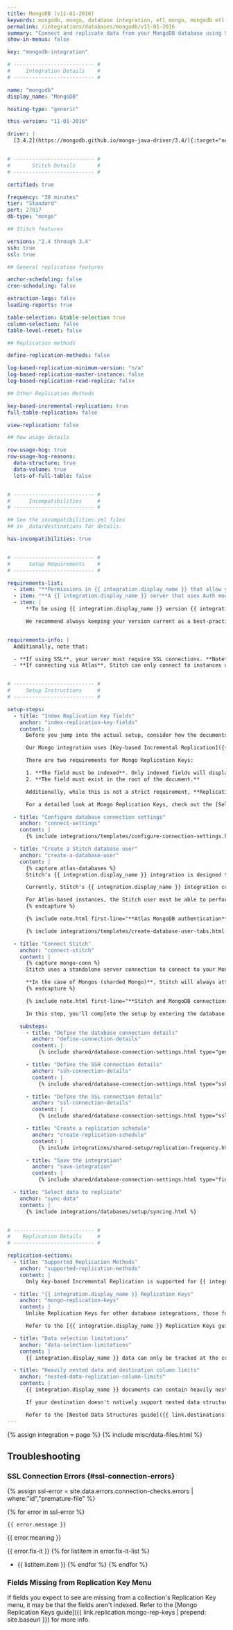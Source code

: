 ```yaml
---
title: MongoDB (v11-01-2016)
keywords: mongodb, mongo, database integration, etl mongo, mongodb etl
permalink: /integrations/databases/mongodb/v11-01-2016
summary: "Connect and replicate data from your MongoDB database using Stitch's Mongo integration."
show-in-menus: false

key: "mongodb-integration"

# -------------------------- #
#     Integration Details    #
# -------------------------- #

name: "mongodb"
display_name: "MongoDB"

hosting-type: "generic"

this-version: "11-01-2016"

driver: |
  [3.4.2](https://mongodb.github.io/mongo-java-driver/3.4/){:target="new"}


# -------------------------- #
#       Stitch Details       #
# -------------------------- #

certified: true

frequency: "30 minutes"
tier: "Standard"
port: 27017
db-type: "mongo"

## Stitch features

versions: "2.4 through 3.4"
ssh: true
ssl: true

## General replication features

anchor-scheduling: false
cron-scheduling: false

extraction-logs: false
loading-reports: true

table-selection: &table-selection true
column-selection: false
table-level-reset: false

## Replication methods

define-replication-methods: false

log-based-replication-minimum-version: "n/a"
log-based-replication-master-instance: false
log-based-replication-read-replica: false

## Other Replication Methods

key-based-incremental-replication: true
full-table-replication: false

view-replication: false

## Row usage details

row-usage-hog: true
row-usage-hog-reasons:
  data-structure: true
  data-volume: true
  lots-of-full-table: false


# -------------------------- #
#      Incompatibilities     #
# -------------------------- #

## See the incompatibilities.yml files
## in _data/destinations for details.

has-incompatibilities: true


# -------------------------- #
#      Setup Requirements    #
# -------------------------- #

requirements-list:
  - item: "**Permissions in {{ integration.display_name }} that allow you to create/manage users.** This is required to create the Stitch database user."
  - item: "**A {{ integration.display_name }} server that uses Auth mode.** Auth mode requires every user who connects to Mongo to have a username and password. These credentials must be validated before the user will be granted access to the database."
  - item: |
      **To be using {{ integration.display_name }} version {{ integration.versions }}.** While older versions may be connected to Stitch, we may not be able to provide support for issues that arise due to unsupported versions.

      We recommend always keeping your version current as a best-practice. If you encounter connection issues or other unexpected behavior, verify that your {{ integration.display_name }} version is one supported by Stitch.


requirements-info: |
  Additionally, note that:

  - **If using SSL**, your server must require SSL connections. **Note**: SSL is **not** required to connect a {{ integration.display_name }} database to Stitch.
  - **If connecting via Atlas**, Stitch can only connect to instances using a **paid Atlas plan** with a **dedicated cluster**. The Free Atlas plan and shared clusters utilize a setup that Stitch doesn't currently support.


# -------------------------- #
#     Setup Instructions     #
# -------------------------- #

setup-steps:
  - title: "Index Replication Key fields"
    anchor: "index-replication-key-fields"
    content: |
      Before you jump into the actual setup, consider how the documents in your Mongo database are updated.

      Our Mongo integration uses [Key-based Incremental Replication]({{ link.replication.key-based-incremental | prepend: site.baseurl }}) to replicate Mongo data, which means that only new and updated data will be replicated to your destination when a replication job runs. Stitch uses a field you designate - called a [Replication Key]({{ link.replication.mongo-rep-keys | prepend: site.baseurl }}) - to identify new and updated data.

      There are two requirements for Mongo Replication Keys:

      1. **The field must be indexed**. Only indexed fields will display in the Replication Key drop-down.
      2. **The field must exist in the root of the document.** 

      Additionally, while this is not a strict requirement, **Replication Key fields should only contain a single, auto-incrementing data type**. If a field contains multiple data types or a data type that doesn't auto-increment, Stitch may have issues with detecting new/updated data.

      For a detailed look at Mongo Replication Keys, check out the [Selecting & Changing Mongo Replication Keys guide]({{ link.replication.mongo-rep-keys | prepend: site.baseurl }}) before continuing.

  - title: "Configure database connection settings"
    anchor: "connect-settings"
    content: |
      {% include integrations/templates/configure-connection-settings.html %}

  - title: "Create a Stitch database user"
    anchor: "create-a-database-user"
    content: |
      {% capture atlas-databases %}
      Stitch's {{ integration.display_name }} integration is designed to use a user authentication method that requires Mongo database users to be validated against their authentication database. [Read more about Mongo authentication here](https://docs.mongodb.com/manual/core/security-users/#authenticate-a-user).

      Currently, Stitch's {{ integration.display_name }} integration currently assumes the database entered in the Integration Settings page is the authentication database. Due to {{ integration.display_name }}'s authentication process and Stitch's current functionality, the database entered into Stitch in the next step must be the user's authentication database.

      For Atlas-based instances, the Stitch user must be able to perform the actions in the **Privileges list** tab on the `admin` database and the other databases you want to replicate, if any. This is due to the design of Stitch's integration and Mongo's authentication requirements.
      {% endcapture %}

      {% include note.html first-line="**Atlas MongoDB authentication**" content=atlas-databases %}

      {% include integrations/templates/create-database-user-tabs.html %}

  - title: "Connect Stitch"
    anchor: "connect-stitch"
    content: |
      {% capture mongo-conn %}
      Stitch uses a standalone server connection to connect to your MongoDB instance. What this means is that if you want Stitch to run on secondary instances, you have to give Stitch a host IP for one of your secondary instances.

      **In the case of Mongos (sharded Mongo)**, Stitch will always attempt to run data sync queries on your secondaries by default and you can provide the host IP for the master node.
      {% endcapture %}

      {% include note.html first-line="**Stitch and MongoDB connections**" content=mongo-conn %}

      In this step, you'll complete the setup by entering the database's connection details and defining replication settings in Stitch.

    substeps:
      - title: "Define the database connection details"
        anchor: "define-connection-details"
        content: |
          {% include shared/database-connection-settings.html type="general" %}

      - title: "Define the SSH connection details"
        anchor: "ssh-connection-details"
        content: |
          {% include shared/database-connection-settings.html type="ssh" %}

      - title: "Define the SSL connection details"
        anchor: "ssl-connection-details"
        content: |
          {% include shared/database-connection-settings.html type="ssl" %}

      - title: "Create a replication schedule"
        anchor: "create-replication-schedule"
        content: |
          {% include integrations/shared-setup/replication-frequency.html %}

      - title: "Save the integration"
        anchor: "save-integration"
        content: |
          {% include shared/database-connection-settings.html type="finish-up" %}

  - title: "Select data to replicate"
    anchor: "sync-data"
    content: |
      {% include integrations/databases/setup/syncing.html %}


# -------------------------- #
#    Replication Details     #
# -------------------------- #

replication-sections:
  - title: "Supported Replication Methods"
    anchor: "supported-replication-methods"
    content: |
      Only Key-based Incremental Replication is supported for {{ integration.display_name }} integrations at this time. If a {{ object }} ever requires full replication - for example, to backfill existing rows with a new {{ col }}'s values - will require a full re-replication of the integration's data. Refer to the [Reset Replication Keys guide]({{ link.replication.mongo-rep-keys | prepend: site.baseurl | append: "#resetting-replication-keys" }}) for more info.

  - title: "{{ integration.display_name }} Replication Keys"
    anchor: "mongo-replication-keys"
    content: |
      Unlike Replication Keys for other database integrations, those for {{ integration.display_name }} have special considerations due to {{ integration.display_name }} functionality. For example: {{ integration.display_name }} allows multiple data types in a single field, which can cause records to be skipped during replication.

      Refer to the [{{ integration.display_name }} Replication Keys guide]({{ rep-key | prepend: site.baseurl }}) before you define the Replication Keys for your {{ object }}s, as incorrectly defining Replication Keys can cause data discrepancies.

  - title: "Data selection limitations"
    anchor: "data-selection-limitations"
    content: |
      {{ integration.display_name }} data can only be tracked at the collection level. This means that when a collection is set to replicate in Stitch, all documents in the collection will also be selected.

  - title: "Heavily nested data and destination column limits"
    anchor: "nested-data-replication-column-limits"
    content: |
      {{ integration.display_name }} documents can contain heavily nested data, meaning an attribute can contain many other attributes.

      If your destination doesn't natively support nested data structures, Stitch will de-nest them to load them into the destination. Depending on how deeply nested the data is and the per table column limit of the destination, Stitch may encounter issues when loading heavily nested data.

      Refer to the [Nested Data Structures guide]({{ link.destinations.storage.nested-structures | prepend: site.baseurl }}) for more info and examples.
---
```

{% assign integration = page %}
{% include misc/data-files.html %}

## Troubleshooting

### SSL Connection Errors {#ssl-connection-errors}

{% assign ssl-error = site.data.errors.connection-checks.errors | where:"id","premature-file" %}

{% for error in ssl-error %}
```
{{ error.message }}
```

{{ error.meaning }}

{{ error.fix-it }}
{% for listitem in error.fix-it-list %}
- {{ listitem.item }}
{% endfor %}
{% endfor %}

### Fields Missing from Replication Key Menu

If fields you expect to see are missing from a collection's Replication Key menu, it may be that the fields aren't indexed. Refer to the [Mongo Replication Keys guide]({{ link.replication.mongo-rep-keys | prepend: site.baseurl }}) for more info.
